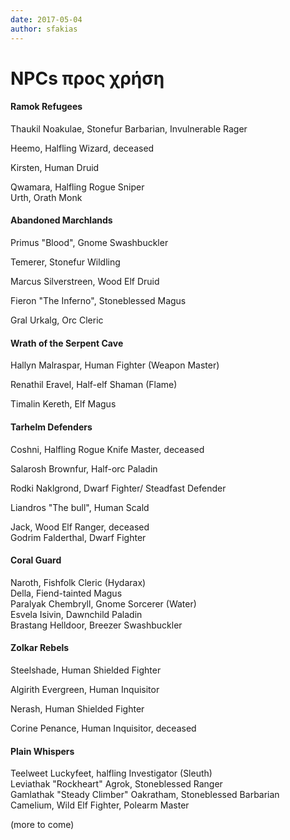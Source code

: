 ```yaml
---
date: 2017-05-04
author: sfakias
---
```

# NPCs προς χρήση

####  Ramok Refugees

Thaukil Noakulae, Stonefur Barbarian, Invulnerable Rager

Heemo, Halfling Wizard, deceased

Kirsten, Human Druid

Qwamara, Halfling Rogue Sniper  
Urth, Orath Monk

####  Abandoned Marchlands

Primus "Blood", Gnome Swashbuckler

Temerer, Stonefur Wildling

Marcus Silverstreen, Wood Elf Druid

Fieron "The Inferno", Stoneblessed Magus

Gral Urkalg, Orc Cleric

####  Wrath of the Serpent Cave

Hallyn Malraspar, Human Fighter (Weapon Master)

Renathil Eravel, Half-elf Shaman (Flame)

Timalin Kereth, Elf Magus

####  Tarhelm Defenders

Coshni, Halfling Rogue Knife Master, deceased

Salarosh Brownfur, Half-orc Paladin

Rodki Naklgrond, Dwarf Fighter/ Steadfast Defender

Liandros "The bull", Human Scald

Jack, Wood Elf Ranger, deceased  
Godrim Falderthal, Dwarf Fighter

####  Coral Guard

Naroth, Fishfolk Cleric (Hydarax)  
Della, Fiend-tainted Magus  
Paralyak Chembryll, Gnome Sorcerer (Water)  
Esvela Isivin, Dawnchild Paladin  
Brastang Helldoor, Breezer Swashbuckler  


####  Zolkar Rebels

Steelshade, Human Shielded Fighter

Algirith Evergreen, Human Inquisitor

Nerash, Human Shielded Fighter

Corine Penance, Human Inquisitor, deceased

####  Plain Whispers

Teelweet Luckyfeet, halfling Investigator (Sleuth)  
Leviathak "Rockheart" Agrok, Stoneblessed Ranger  
Gamlathak "Steady Climber" Oakratham, Stoneblessed Barbarian  
Camelium, Wild Elf Fighter, Polearm Master  


(more to come)



